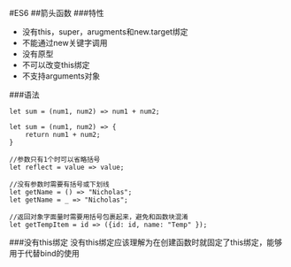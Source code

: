 #ES6
##箭头函数
###特性
- 没有this，super，arugments和new.target绑定
- 不能通过new关键字调用
- 没有原型
- 不可以改变this绑定
- 不支持arguments对象

###语法

```
let sum = (num1, num2) => num1 + num2;

let sum = (num1, num2) => {
	return num1 + num2;
}

//参数只有1个时可以省略括号
let reflect = value => value;

//没有参数时需要有括号或下划线
let getName = () => "Nicholas";
let getName = _ => "Nicholas";

//返回对象字面量时需要用括号包裹起来，避免和函数块混淆
let getTempItem = id => ({id: id, name: "Temp" });
```
###没有this绑定
没有this绑定应该理解为在创建函数时就固定了this绑定，能够用于代替bind的使用
